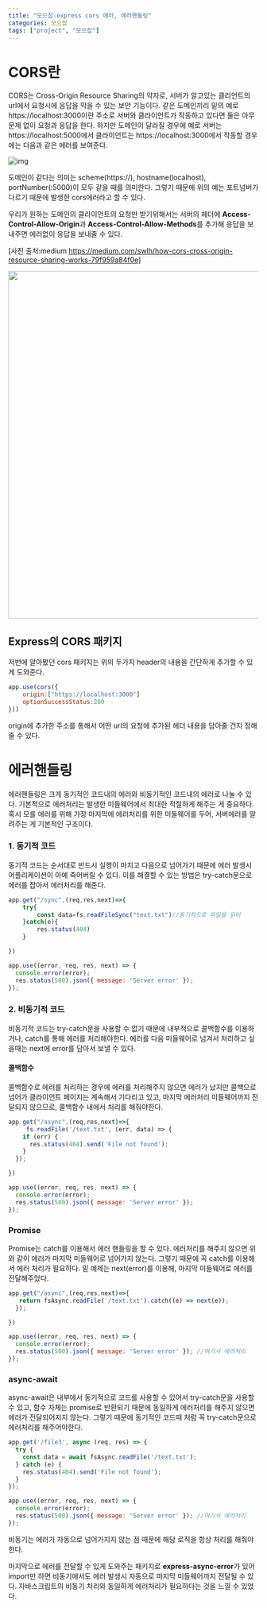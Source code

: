 ```yaml
---
title: "모으잡-express cors 에러, 에러핸들링"
categories: 모으잡
tags: ["project", "모으잡"]
---
```


# CORS란

CORS는 Cross-Origin Resource Sharing의 약자로, 서버가 알고있는 클리언트의 url에서 요청시에 응답을 막을 수 있는 보안 기능이다. 같은 도메인끼리 밑의 예로 https://localhost:3000이란 주소로 서버와 클라이언트가 작동하고 있다면 둘은 아무 문제 없이 요청과 응답을 한다. 하지만 도메인이 달라질 경우에 예로 서버는  https://localhost:5000에서 클라이언트는 https://localhost:3000에서 작동할 경우에는 다음과 같은 에러를 보여준다.



![img](https://miro.medium.com/max/875/1*XxzATAY3-XDUvB2GJL2QnA.png)



도메인이 같다는 의미는 scheme(https://), hostname(localhost), portNumber(:5000)이 모두 같을 때를 의미한다. 그렇기 때문에 위의 예는 포트넘버가 다르기 때문에 발생한 cors에러라고 할 수 있다.



우리가 원하는 도메인의 클라이언트의 요청만 받기위해서는 서버의 헤더에 **Access-Control-Allow-Origin**과 **Access-Control-Allow-Methods**를 추가해 응답을 보내주면 에러없이 응답을 보내줄 수 있다.



[사진 출처:medium https://medium.com/swlh/how-cors-cross-origin-resource-sharing-works-79f959a84f0e]

<img src="https://miro.medium.com/max/875/0*SweGXbcps8xY31ds.png" width="700px" />



## Express의 CORS 패키지

저번에 알아봤던 cors 패키지는 위의 두가지 header의 내용을 간단하게 추가할 수 있게 도와준다. 

```javascript
app.use(cors({
    origin:["https://localhost:3000"]
    optionSuccessStatus:200
}))
```

origin에 추가한 주소를 통해서 어떤 url의 요청에 추가된 헤더 내용을 담아줄 건지 정해줄 수 있다.

 

# 에러핸들링

에러핸들링은 크게 동기적인 코드내의 에러와 비동기적인 코드내의 에러로 나눌 수 있다. 기본적으로 에러처리는 발생한 미들웨어에서 최대한 적절하게 해주는 게 중요하다.  혹시 모를 에러를 위해 가장 마지막에 에러처리를 위한 미들웨어를 두어, 서버에러를 알려주는 게 기본적인 구조이다.

### 1. 동기적 코드

동기적 코드는 순서대로 반드시 실행이 마치고 다음으로 넘어가기 때문에 에러 발생시 어플리케이션이 아예 죽어버릴 수 있다. 이를 해결할 수 있는 방법은 try-catch문으로 에러를 잡아서 에러처리를 해준다.

```javascript
app.get("/sync",(req,res,next)=>{
    try{    
        const data=fs.readFileSync("text.txt")//동기적으로 파일을 읽어
    }catch(e){
        res.status(404)
    }

})

app.use((error, req, res, next) => {
  console.error(error);
  res.status(500).json({ message: 'Server error' });
});
```





### 2. 비동기적 코드

비동기적 코드는 try-catch문을 사용할 수 없기 때문에 내부적으로 콜백함수를 이용하거나, catch를 통해 에러를 처리해야한다. 에러를 다음 미들웨어로 넘겨서 처리하고 싶을때는 next에 error를 담아서 보낼 수 있다.



#### 콜백함수

콜백함수로 에러를 처리하는 경우에 에러를 처리해주지 않으면 에러가 났지만 콜백으로 넘어가 클라이언트 페이지는 계속해서 기다리고 있고, 마지막 에러처리 미들웨어까지 전달되지 않으므로, 콜백함수 내에서 처리를 해줘야한다.



```javascript
app.get("/async",(req,res,next)=>{  
     fs.readFile('/text.txt', (err, data) => {
    if (err) {
      res.status(404).send('File not found');
    }
  });

})

app.use((error, req, res, next) => {
  console.error(error);
  res.status(500).json({ message: 'Server error' });
});
```



### Promise

Promise는 catch를 이용해서 에러 핸들링을 할 수 있다. 에러처리를 해주지 않으면 위와 같이 에러가 마지막 미들웨어로 넘어가지 않는다. 그렇기 때문에 꼭 catch를 이용해서 에러 처리가 필요하다. 밑 예제는 next(error)를 이용해, 마지막 미들웨어로 에러를 전달해주었다. 

```javascript
app.get("/async",(req,res,next)=>{  
   return fsAsync.readFile('/text.txt').catch((e) => next(e));
  });

})

app.use((error, req, res, next) => {
  console.error(error);
  res.status(500).json({ message: 'Server error' }); //여기서 에러처리
});
```



### async-await

async-await은 내부에서 동기적으로 코드를 사용할 수 있어서 try-catch문을 사용할 수 있고, 함수 자체는 promise로 반환되기 때문에 동일하게 에러처리를 해주지 않으면 에러가 전달되어지지 않는다. 그렇기 때문에 동기적인 코드때 처럼 꼭 try-catch문으로 에러처리를 해주어야한다.



```javascript
app.get('/file3', async (req, res) => {
  try {
    const data = await fsAsync.readFile('/text.txt');
  } catch (e) {
    res.status(404).send('File not found');
  }
});

app.use((error, req, res, next) => {
  console.error(error);
  res.status(500).json({ message: 'Server error' }); //여기서 에러처리
});
```



비동기는 에러가 자동으로 넘어가지지 않는 점 때문에 해당 로직을 항상 처리를 해줘야한다. 

마지막으로 에러를 전달할 수 있게 도와주는 패키지로 **express-async-error**가 있어 import만 하면 비동기에서도 에러 발생시 자동으로 마지막 미들웨어까지 전달될 수 있다. 자바스크립트의 비동기 처리와 동일하게 에러처리가 필요하다는 것을 느낄 수 있었다.

